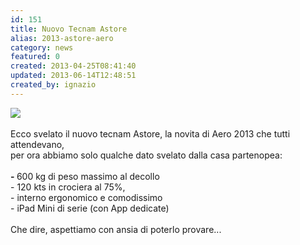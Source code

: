 ```yaml
---
id: 151
title: Nuovo Tecnam Astore
alias: 2013-astore-aero
category: news
featured: 0
created: 2013-04-25T08:41:40
updated: 2013-06-14T12:48:51
created_by: ignazio
---
```

<p>
 <img border="0" src="images/stories/2013-astore-aero-1.jpg"/>
 <br/>
 <br/>
 Ecco svelato il nuovo tecnam Astore, la novita di Aero 2013 che tutti attendevano,
 <br/>
 per ora abbiamo solo qualche dato svelato dalla casa partenopea:
 <br/>
 <br/>
 <strong>
  -
 </strong>
 600 kg di peso massimo al decollo
 <br/>
 - 120 kts in crociera al 75%,
 <br/>
 - interno ergonomico e comodissimo
 <br/>
 - iPad Mini di serie (con App dedicate)
 <br/>
 <br/>
 Che dire, aspettiamo con ansia di poterlo provare...
</p>
